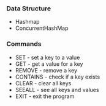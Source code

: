 ### Data Structure
- Hashmap
- ConcurrentHashMap

### Commands
- SET - set a key to a value
- GET - get a value for a key
- REMOVE - remove a key
- CONTAINS - check if a key exists
- CLEAR - clear all keys
- SEEALL - see all keys and values
- EXIT - exit the program

